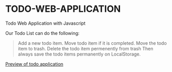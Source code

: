 # TODO-WEB-APPLICATION
Todo Web Application with Javascript

Our Todo List can do the following:

> Add a new todo item.
> Move todo item if it is completed.
> Move the todo item to trash.
> Delete the todo item permenently from trash
> Then always save the todo items permanently on LocalStorage.


<a href="https://comforting-cat-24e347.netlify.app/">Preview of todo application</a>
